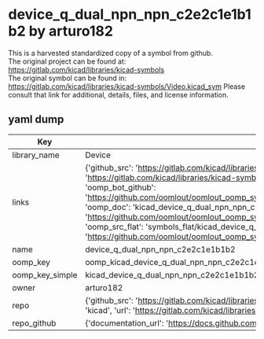 # device_q_dual_npn_npn_c2e2c1e1b1b2 by arturo182  
This is a harvested standardized copy of a symbol from github.  
The original project can be found at:  
https://gitlab.com/kicad/libraries/kicad-symbols  
The original symbol can be found in:
https://gitlab.com/kicad/libraries/kicad-symbols/Video.kicad_sym
Please consult that link for additional, details, files, and license information.  
## yaml dump  
| Key | Value |  
| --- | --- |  
| library_name | Device |  
| links | {'github_src': 'https://gitlab.com/kicad/libraries/kicad-symbols/Video.kicad_sym', 'github_src_repo': 'https://gitlab.com/kicad/libraries/kicad-symbols', 'oomp_bot': 'kicad_device_q_dual_npn_npn_c2e2c1e1b1b2/working', 'oomp_bot_github': 'https://github.com/oomlout/oomlout_oomp_symbol_bot/tree/main/kicad_device_q_dual_npn_npn_c2e2c1e1b1b2/working', 'oomp_doc': 'kicad_device_q_dual_npn_npn_c2e2c1e1b1b2/working', 'oomp_doc_github': 'https://github.com/oomlout/oomlout_oomp_symbol_doc/tree/main/kicad_device_q_dual_npn_npn_c2e2c1e1b1b2/working', 'oomp_src_flat': 'symbols_flat/kicad_device_q_dual_npn_npn_c2e2c1e1b1b2/working', 'oomp_src_flat_github': 'https://github.com/oomlout/oomlout_oomp_symbol_src/tree/main/kicad_device_q_dual_npn_npn_c2e2c1e1b1b2/working'} |  
| name | device_q_dual_npn_npn_c2e2c1e1b1b2 |  
| oomp_key | oomp_kicad_device_q_dual_npn_npn_c2e2c1e1b1b2 |  
| oomp_key_simple | kicad_device_q_dual_npn_npn_c2e2c1e1b1b2 |  
| owner | arturo182 |  
| repo | {'github_src': 'https://gitlab.com/kicad/libraries/kicad-symbols/Video.kicad_sym', 'name': 'libraries/kicad-symbols', 'owner': 'kicad', 'url': 'https://gitlab.com/kicad/libraries/kicad-symbols'} |  
| repo_github | {'documentation_url': 'https://docs.github.com/rest/repos/repos#get-a-repository', 'message': 'Not Found'} |  

